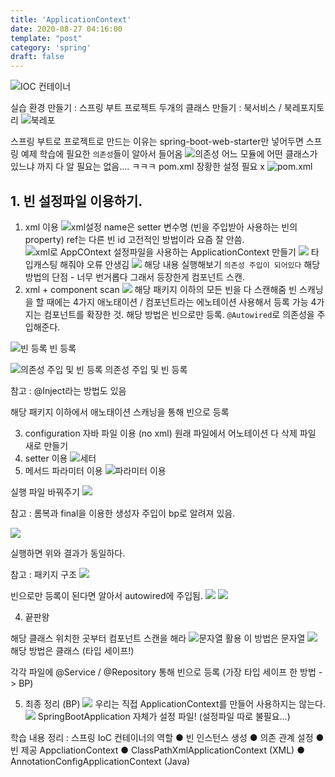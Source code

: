 ```yaml
---
title: 'ApplicationContext'
date: 2020-08-27 04:16:00
template: "post"
category: 'spring'
draft: false
---
```

![IOC 컨테이너](/images/ApplicationContext/ApplicationContext_020925.png)

실습 환경 만들기 : 스프링 부트 프로젝트
두개의 클래스 만들기 : 북서비스 / 북레포지토리
![북레포](/images/ApplicationContext/ApplicationContext_021021.png)

스프링 부트로 프로젝트로 만드는 이유는 
spring-boot-web-starter만 넣어두면
스프링 예제 학습에 필요한 `의존성`들이 알아서 들어옴
![의존성](/images/ApplicationContext/ApplicationContext_021119.png)
어느 모듈에 어떤 클래스가 있느냐 까지 다 알 필요는 없음.... ㅋㅋㅋ
pom.xml 장황한 설정 필요 x
![pom.xml](/images/ApplicationContext/ApplicationContext_021226.png)


## 1. 빈 설정파일 이용하기.
1. xml 이용
![xml설정](/images/ApplicationContext/ApplicationContext_021512.png)
name은 setter 변수명 (빈을 주입받아 사용하는 빈의 property)
ref는 다른 빈 id
고전적인 방법이라 요즘 잘 안씀.
![xml로 AppCOntext](/images/ApplicationContext/ApplicationContext_021905.png)
설정파일을 사용하는 ApplicationContext 만들기
![](/images/ApplicationContext/ApplicationContext_022616.png)
타입캐스팅 해줘야 오류 안생김
![](/images/ApplicationContext/ApplicationContext_022644.png)
해당 내용 실행해보기
`의존성 주입이 되어있다`
해당 방법의 단점 - 너무 번거롭다 
그래서 등장한게 컴포넌트 스캔.
2. xml + component scan
![](/images/ApplicationContext/ApplicationContext_022752.png)
해당 패키지 이하의 모든 빈을 다 스캔해줌
빈 스캐닝을 할 때에는 4가지 애노태이션 / 컴포넌트라는 에노테이션 사용해서 등록 가능
4가지는 컴포넌트를 확장한 것.
해당 방법은 빈으로만 등록. `@Autowired`로 의존성을 주입해준다.

![빈 등록](/images/ApplicationContext/ApplicationContext_022949.png)
빈 등록

![의존성 주입 및 빈 등록](/images/ApplicationContext/ApplicationContext_022913.png)
의존성 주입 및 빈 등록

참고 : @Inject라는 방법도 있음

해당 패키지 이하에서 애노태이션 스캐닝을 통해 빈으로 등록

3. configuration 자바 파일 이용 (no xml)
원래 파일에서 어노테이션 다 삭제
파일 새로 만들기
1. setter 이용
![세터](/images/ApplicationContext/ApplicationContext_023308.png)
2. 메서드 파라미터 이용
![파라미터 이용](/images/ApplicationContext/ApplicationContext_023350.png)

실행 파일 바꿔주기 
![](/images/ApplicationContext/ApplicationContext_023434.png)

참고 : 롬복과 final을 이용한 생성자 주입이 bp로 알려져 있음.

![](/images/ApplicationContext/ApplicationContext_023554.png)

실행하면 위와 결과가 동일하다.

참고 : 패키지 구조
![](/images/ApplicationContext/ApplicationContext_023625.png)

빈으로만 등록이 된다면 알아서 autowired에 주입됨.
![](/images/ApplicationContext/ApplicationContext_023722.png)
![](/images/ApplicationContext/ApplicationContext_023736.png)

4. 끝판왕

해당 클래스 위치한 곳부터 컴포넌트 스캔을 해라
![문자열 활용](/images/ApplicationContext/ApplicationContext_023852.png)
이 방법은 문자열
![](/images/ApplicationContext/ApplicationContext_023926.png)
해당 방법은 클래스 (타입 세이프!)

각각 파일에 @Service / @Repository 통해 빈으로 등록
(가장 타입 세이프 한 방법 -> BP)

5. 최종 정리 (BP)
![](/images/ApplicationContext/ApplicationContext_024100.png)
우리는 직접 ApplicationContext를 만들어 사용하지는 않는다.
![](/images/ApplicationContext/ApplicationContext_024145.png)
SpringBootApplication 자체가 설정 파일! (설정파일 따로 불필요...)

학습 내용 정리 :
스프링 IoC 컨테이너의 역할
    ● 빈 인스턴스 생성
    ● 의존 관계 설정
    ● 빈 제공
AppcliationContext
    ● ClassPathXmlApplicationContext (XML)
    ● AnnotationConfigApplicationContext (Java)

